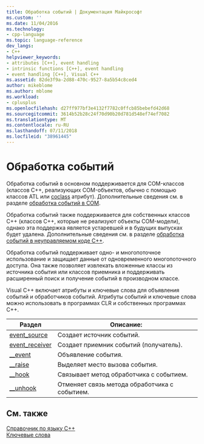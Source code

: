 ```yaml
---
title: Обработка событий | Документация Майкрософт
ms.custom: ''
ms.date: 11/04/2016
ms.technology:
- cpp-language
ms.topic: language-reference
dev_langs:
- C++
helpviewer_keywords:
- attributes [C++], event handling
- intrinsic functions [C++], event handling
- event handling [C++], Visual C++
ms.assetid: 82de3f9a-2d88-470c-9527-8a5b54c8ced4
author: mikeblome
ms.author: mblome
ms.workload:
- cplusplus
ms.openlocfilehash: d27ff977bf3e4132f7782c0ffcb85bebefd42d68
ms.sourcegitcommit: 3614b52b28c24f70d90b20d781d548ef74ef7082
ms.translationtype: MT
ms.contentlocale: ru-RU
ms.lasthandoff: 07/11/2018
ms.locfileid: "38961445"
---
```

# <a name="event-handling"></a>Обработка событий
Обработка событий в основном поддерживается для COM-классов (классов C++, реализующих COM-объектов, обычно с помощью классов ATL или [coclass](../windows/coclass.md) атрибут).  Дополнительные сведения см. в разделе [обработка событий в COM](../cpp/event-handling-in-com.md).  
  
 Обработка событий также поддерживается для собственных классов C++ (классов C++, которые не реализуют объекты COM-модели), однако эта поддержка является устаревшей и в будущих выпусках будет удалена.  Дополнительные сведения см. в разделе [обработка событий в неуправляемом коде C++](../cpp/event-handling-in-native-cpp.md).  
  
 Обработка событий поддерживает одно- и многопоточное использование и защищает данные от одновременного многопоточного доступа. Она также позволяет извлекать вложенные классы из источника события или классов приемника и поддерживать расширенный поиск и получение событий в производном классе.  
  
 Visual C++ включает атрибуты и ключевые слова для объявления событий и обработчиков событий. Атрибуты событий и ключевые слова можно использовать в программах CLR и собственных программах С++.  
  
|Раздел|Описание:|  
|-----------|-----------------|  
|[event_source](../windows/event-source.md)|Создает источник событий.|  
|[event_receiver](../windows/event-receiver.md)|Создает приемник событий (получатель).|  
|[__event](../cpp/event.md)|Объявление события.|  
|[__raise](../cpp/raise.md)|Выделяет место вызова события.|  
|[__hook](../cpp/hook.md)|Связывает метод обработчика с событием.|  
|[__unhook](../cpp/unhook.md)|Отменяет связь метода обработчика с событием.|  
  
## <a name="see-also"></a>См. также  
 [Справочник по языку C++](../cpp/cpp-language-reference.md)   
 [Ключевые слова](../cpp/keywords-cpp.md)   
